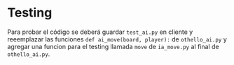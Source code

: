 # Testing

Para probar el código se deberá guardar `test_ai.py` en cliente y reeemplazar las funciones `def ai_move(board, player):` de `othello_ai.py` y agregar una funcion para el testing llamada `move` de `ia_move.py` al final de `othello_ai.py`.
